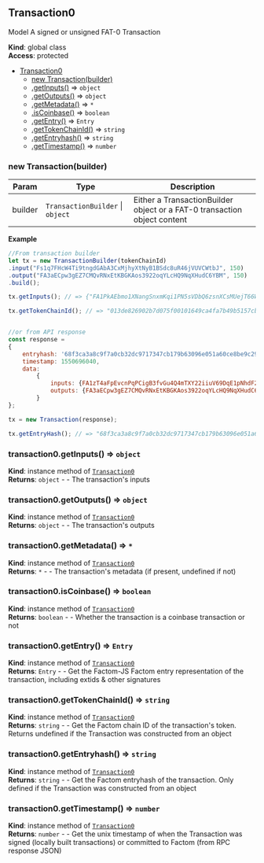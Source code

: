 <a name="Transaction0"></a>

## Transaction0
Model A signed or unsigned FAT-0 Transaction

**Kind**: global class  
**Access**: protected  

* [Transaction0](#Transaction0)
    * [new Transaction(builder)](#new_Transaction0_new)
    * [.getInputs()](#Transaction0+getInputs) ⇒ <code>object</code>
    * [.getOutputs()](#Transaction0+getOutputs) ⇒ <code>object</code>
    * [.getMetadata()](#Transaction0+getMetadata) ⇒ <code>\*</code>
    * [.isCoinbase()](#Transaction0+isCoinbase) ⇒ <code>boolean</code>
    * [.getEntry()](#Transaction0+getEntry) ⇒ <code>Entry</code>
    * [.getTokenChainId()](#Transaction0+getTokenChainId) ⇒ <code>string</code>
    * [.getEntryhash()](#Transaction0+getEntryhash) ⇒ <code>string</code>
    * [.getTimestamp()](#Transaction0+getTimestamp) ⇒ <code>number</code>

<a name="new_Transaction0_new"></a>

### new Transaction(builder)

| Param | Type | Description |
| --- | --- | --- |
| builder | <code>TransactionBuilder</code> \| <code>object</code> | Either a TransactionBuilder object or a FAT-0 transaction object content |

**Example**  
```js
//From transaction builder
let tx = new TransactionBuilder(tokenChainId)
.input("Fs1q7FHcW4Ti9tngdGAbA3CxMjhyXtNyB1BSdc8uR46jVUVCWtbJ", 150)
.output("FA3aECpw3gEZ7CMQvRNxEtKBGKAos3922oqYLcHQ9NqXHudC6YBM", 150)
.build();

tx.getInputs(); // => {"FA1PkAEbmo1XNangSnxmKqi1PN5sVDbQ6zsnXCsMUejT66WaDgkm":150}

tx.getTokenChainId(); // => "013de826902b7d075f00101649ca4fa7b49b5157cba736b2ca90f67e2ad6e8ec"


//or from API response
const response =
{
    entryhash: '68f3ca3a8c9f7a0cb32dc9717347cb179b63096e051a60ce8be9c292d29795af',
    timestamp: 1550696040,
    data:
        {
            inputs: {FA1zT4aFpEvcnPqPCigB3fvGu4Q4mTXY22iiuV69DqE1pNhdF2MC: 10},
            outputs: {FA3aECpw3gEZ7CMQvRNxEtKBGKAos3922oqYLcHQ9NqXHudC6YBM: 10}
        }
};

tx = new Transaction(response);

tx.getEntryHash(); // => "68f3ca3a8c9f7a0cb32dc9717347cb179b63096e051a60ce8be9c292d29795af"
```
<a name="Transaction0+getInputs"></a>

### transaction0.getInputs() ⇒ <code>object</code>
**Kind**: instance method of [<code>Transaction0</code>](#Transaction0)  
**Returns**: <code>object</code> - - The transaction's inputs  
<a name="Transaction0+getOutputs"></a>

### transaction0.getOutputs() ⇒ <code>object</code>
**Kind**: instance method of [<code>Transaction0</code>](#Transaction0)  
**Returns**: <code>object</code> - - The transaction's outputs  
<a name="Transaction0+getMetadata"></a>

### transaction0.getMetadata() ⇒ <code>\*</code>
**Kind**: instance method of [<code>Transaction0</code>](#Transaction0)  
**Returns**: <code>\*</code> - - The transaction's metadata (if present, undefined if not)  
<a name="Transaction0+isCoinbase"></a>

### transaction0.isCoinbase() ⇒ <code>boolean</code>
**Kind**: instance method of [<code>Transaction0</code>](#Transaction0)  
**Returns**: <code>boolean</code> - - Whether the transaction is a coinbase transaction or not  
<a name="Transaction0+getEntry"></a>

### transaction0.getEntry() ⇒ <code>Entry</code>
**Kind**: instance method of [<code>Transaction0</code>](#Transaction0)  
**Returns**: <code>Entry</code> - - Get the Factom-JS Factom entry representation of the transaction, including extids & other signatures  
<a name="Transaction0+getTokenChainId"></a>

### transaction0.getTokenChainId() ⇒ <code>string</code>
**Kind**: instance method of [<code>Transaction0</code>](#Transaction0)  
**Returns**: <code>string</code> - - Get the Factom chain ID of the transaction's token. Returns undefined if the Transaction was constructed from an object  
<a name="Transaction0+getEntryhash"></a>

### transaction0.getEntryhash() ⇒ <code>string</code>
**Kind**: instance method of [<code>Transaction0</code>](#Transaction0)  
**Returns**: <code>string</code> - - Get the Factom entryhash of the transaction. Only defined if the Transaction was constructed from an object  
<a name="Transaction0+getTimestamp"></a>

### transaction0.getTimestamp() ⇒ <code>number</code>
**Kind**: instance method of [<code>Transaction0</code>](#Transaction0)  
**Returns**: <code>number</code> - - Get the unix timestamp of when the Transaction was signed (locally built transactions) or committed to Factom (from RPC response JSON)  
